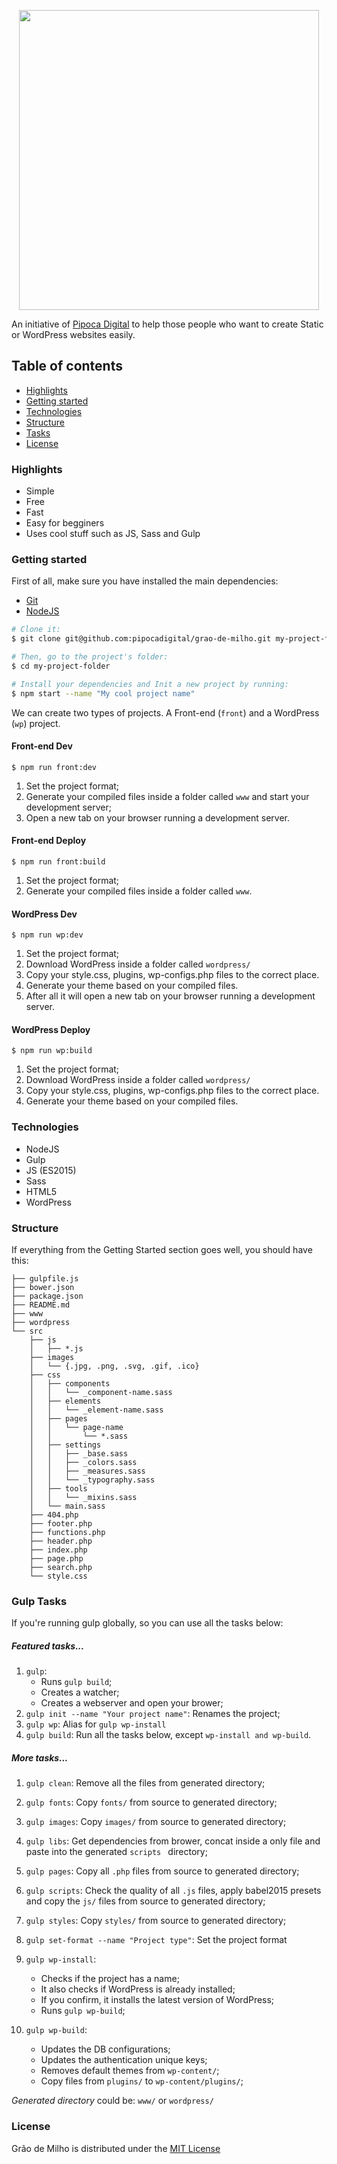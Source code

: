 <p align="center"><img width="480" src="http://i.giphy.com/3o6gEf38BrzrRYbDXi.gif"></p>

An initiative of [Pipoca Digital](http://www.pipocadigital.com.br) to help those people who want to create Static or WordPress websites easily.

## Table of contents

- [Highlights](#highlights)
- [Getting started](#getting-started)
- [Technologies](#technologies)
- [Structure](#structure)
- [Tasks](#tasks)
- [License](#license)

### Highlights
- Simple
- Free
- Fast
- Easy for begginers
- Uses cool stuff such as JS, Sass and Gulp

### Getting started
First of all, make sure you have installed the main dependencies:

- [Git](https://git-scm.com/downloads)
- [NodeJS](https://nodejs.org/en/download/)

```bash
# Clone it:
$ git clone git@github.com:pipocadigital/grao-de-milho.git my-project-folder

# Then, go to the project's folder:
$ cd my-project-folder

# Install your dependencies and Init a new project by running:
$ npm start --name "My cool project name"
```

We can create two types of projects. A Front-end (`front`) and a WordPress (`wp`) project.

#### Front-end Dev

```
$ npm run front:dev
```

1. Set the project format;
2. Generate your compiled files inside a folder called `www` and start your development server;
5. Open a new tab on your browser running a development server.

#### Front-end Deploy

```
$ npm run front:build
```

1. Set the project format;
2. Generate your compiled files inside a folder called `www`.

#### WordPress Dev

```
$ npm run wp:dev
```

1. Set the project format;
2. Download WordPress inside a folder called `wordpress/`
3. Copy your style.css, plugins, wp-configs.php files to the correct place.
4. Generate your theme based on your compiled files.
5. After all it will open a new tab on your browser running a development server.

#### WordPress Deploy

```
$ npm run wp:build
```

1. Set the project format;
2. Download WordPress inside a folder called `wordpress/`
3. Copy your style.css, plugins, wp-configs.php files to the correct place.
4. Generate your theme based on your compiled files.


### Technologies

- NodeJS
- Gulp
- JS (ES2015)
- Sass
- HTML5
- WordPress


### Structure

If everything from the Getting Started section goes well, you should have this:

```
├── gulpfile.js
├── bower.json
├── package.json
├── README.md
├── www
├── wordpress
└── src
	├── js
	│   ├── *.js
	├── images
	│   └── {.jpg, .png, .svg, .gif, .ico}
	├── css
	│   ├── components
	│   │   └── _component-name.sass
	│   ├── elements
	│   │   └── _element-name.sass
	│   ├── pages
	│   │   └── page-name
	│   │       └── *.sass
	│   ├── settings
	│   │   ├── _base.sass
	│   │   ├── _colors.sass
	│   │   ├── _measures.sass
	│   │   └── _typography.sass
	│   ├── tools
	│   │   └── _mixins.sass
	│   └── main.sass
	├── 404.php
	├── footer.php
	├── functions.php
	├── header.php
	├── index.php
	├── page.php
	├── search.php
	└── style.css
```


### Gulp Tasks

If you're running gulp globally, so you can use all the tasks below:

##### Featured tasks...
1. `gulp`:
	- Runs `gulp build`;
	- Creates a watcher;
	- Creates a webserver and open your brower;
2. `gulp init --name "Your project name"`: Renames the project;
3. `gulp wp`: Alias for `gulp wp-install`
4. `gulp build`: Run all the tasks below, except `wp-install and wp-build`.

##### More tasks...
1. `gulp clean`: Remove all the files from generated directory;
2. `gulp fonts`: Copy `fonts/` from source to generated directory;
3. `gulp images`: Copy `images/` from source to generated directory;
4. `gulp libs`: Get dependencies from brower, concat inside a only file and paste into the generated `scripts
` directory;
5. `gulp pages`: Copy all `.php` files from source to generated directory;
6. `gulp scripts`: Check the quality of all `.js` files, apply babel2015 presets and copy the `js/` files from source to generated directory;
7. `gulp styles`: Copy `styles/` from source to generated directory;
7. `gulp set-format --name "Project type"`: Set the project format
8. `gulp wp-install`:
	- Checks if the project has a name;
	- It also checks if WordPress is already installed;
	- If you confirm, it installs the latest version of WordPress;
	- Runs `gulp wp-build`;

9. `gulp wp-build`:
	- Updates the DB configurations;
	- Updates the authentication unique keys;
	- Removes default themes from `wp-content/`;
	- Copy files from `plugins/` to `wp-content/plugins/`;

*Generated directory* could be: `www/` or `wordpress/`


### License
Grão de Milho is distributed under the [MIT License](#)
